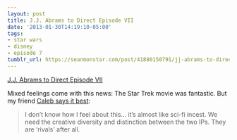 ```yaml
---
layout: post
title: J.J. Abrams to Direct Episode VII
date: '2013-01-30T14:19:10-05:00'
tags:
- star wars
- disney
- episode 7
tumblr_url: https://seanmonstar.com/post/41880150791/jj-abrams-to-direct-episode-vii
---
```

[J.J. Abrams to Direct Episode VII](http://starwars.com/news/star-wars-is-being-kick-started-with-dynamite-jj-abrams-to-direct-star-wars-episode-vii.html)  

Mixed feelings come with this news: The Star Trek movie was fantastic. But my friend [Caleb says it best](https://www.facebook.com/CableSC/posts/313618095416979):

> I don’t know how I feel about this… it’s almost like sci-fi incest. We need the creative diversity and distinction between the two IPs. They are ‘rivals’ after all.

